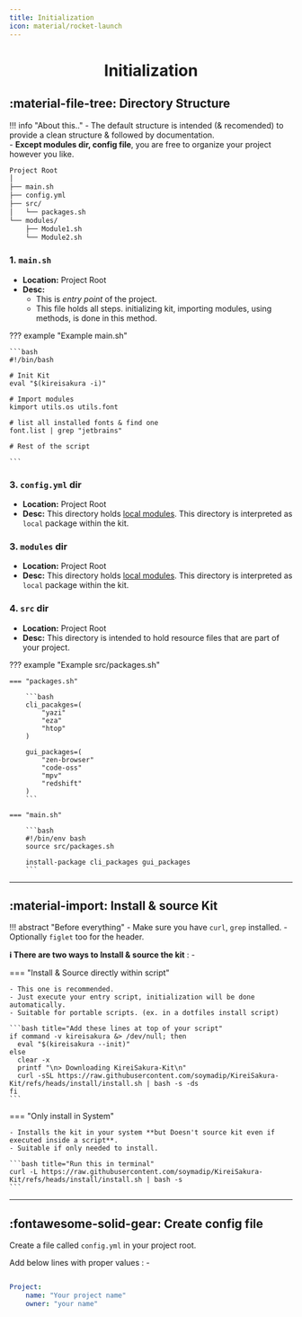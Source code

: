 ```yaml
---
title: Initialization
icon: material/rocket-launch
---
```

<h1 align="center"><b>Initialization</b></h1>


## :material-file-tree: **Directory Structure**

!!! info "About this.."
    - The default structure is intended (& recomended) to provide a clean structure & followed by documentation.  
    - **Except modules dir, config file**, you are free to organize your project however you like.

```markdown
Project Root
│
├── main.sh
├── config.yml 
├── src/
│   └── packages.sh
└── modules/
    ├── Module1.sh
    └── Module2.sh
```

### **1. `main.sh`**

- **Location:** Project Root
- **Desc:**  
    - This is *entry point* of the project.  
    - This file holds all steps. initializing kit, importing modules, using methods, is done in this method.

??? example "Example main.sh"

    ```bash
    #!/bin/bash

    # Init Kit
    eval "$(kireisakura -i)"

    # Import modules
    kimport utils.os utils.font

    # list all installed fonts & find one
    font.list | grep "jetbrains"

    # Rest of the script

    ```

### **3. `config.yml` dir**

- **Location:** Project Root
- **Desc:**  This directory holds [local modules](./api/methods-modules.md#__tabbed_1_3). This directory is interpreted as `local` package within the kit.


### **3. `modules` dir**

- **Location:** Project Root
- **Desc:**  This directory holds [local modules](./api/methods-modules.md#__tabbed_1_3). This directory is interpreted as `local` package within the kit.


### **4. `src` dir**

- **Location:** Project Root
- **Desc:** This directory is intended to hold resource files that are part of your project.

??? example "Example src/packages.sh"

    === "packages.sh"

        ```bash
        cli_pacakges=(
            "yazi"
            "eza"
            "htop"
        )

        gui_packages=(
            "zen-browser"
            "code-oss"
            "mpv"
            "redshift"
        )
        ```

    === "main.sh"

        ```bash
        #!/bin/env bash
        source src/packages.sh

        install-package cli_packages gui_packages
        ```
---

## :material-import: **Install & source Kit**

!!! abstract "Before everything"
    - Make sure you have `curl`, `grep`  installed.
    - Optionally `figlet` too for the header.

**ℹ️ There are two ways to Install & source the kit** : -

=== "Install & Source directly within script"

    - This one is recommended.
    - Just execute your entry script, initialization will be done automatically.
    - Suitable for portable scripts. (ex. in a dotfiles install script)

    ```bash title="Add these lines at top of your script"
    if command -v kireisakura &> /dev/null; then
      eval "$(kireisakura --init)"
    else
      clear -x
      printf "\n> Downloading KireiSakura-Kit\n"
      curl -sSL https://raw.githubusercontent.com/soymadip/KireiSakura-Kit/refs/heads/install/install.sh | bash -s -ds
    fi
    ```
=== "Only install in System"

    - Installs the kit in your system **but Doesn't source kit even if executed inside a script**.
    - Suitable if only needed to install.

    ```bash title="Run this in terminal"
    curl -L https://raw.githubusercontent.com/soymadip/KireiSakura-Kit/refs/heads/install/install.sh | bash -s
    ```

---

## :fontawesome-solid-gear: **Create config file**

Create a file called `config.yml` in your project root.

Add below lines with proper values : -

```yaml

Project:
    name: "Your project name"
    owner: "your name"
```
